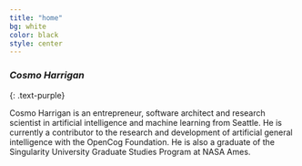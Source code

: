 ```yaml
---
title: "home"
bg: white
color: black
style: center
---
```


### *Cosmo Harrigan*
{: .text-purple}

Cosmo Harrigan is an entrepreneur, software architect and research scientist in artificial intelligence and machine learning from Seattle. He is currently a contributor to the research and development of artificial general intelligence with the OpenCog Foundation. He is also a graduate of the Singularity University Graduate Studies Program at NASA Ames.
